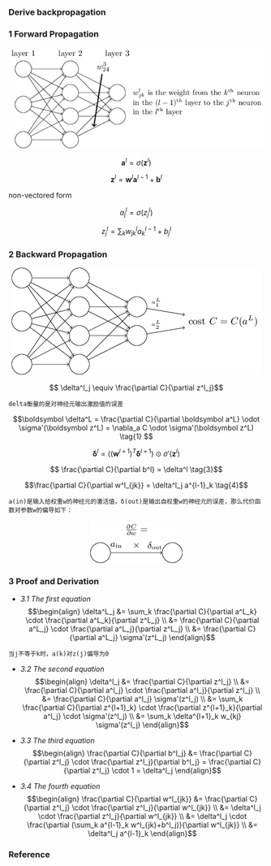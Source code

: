 ### Derive backpropagation

### 1 Forward Propagation

<div align=center>
<img src="imgs/img1.png"/>
</div>

$$\boldsymbol a^l = \sigma(\boldsymbol z^l)$$

$$\boldsymbol z^l =\boldsymbol w^l\boldsymbol a^{l-1} + \boldsymbol b^l$$

non-vectored form

$$a_j^l = \sigma(z_j^l)$$

$$z_j^l =\sum_k w_{jk}^la_k^{l-1} + b_j^l$$

### 2 Backward Propagation
<div align=center>
<img src="imgs/img2.png"/>
</div>

$$ \delta^l_j \equiv \frac{\partial C}{\partial z^l_j}$$
```
delta衡量的是对神经元输出激励值的误差
```
$$\boldsymbol \delta^L
= \frac{\partial C}{\partial \boldsymbol a^L} \odot \sigma'(\boldsymbol z^L)
= \nabla_a C  \odot \sigma'(\boldsymbol z^L) \tag{1} $$

$$\boldsymbol \delta^l = ((\boldsymbol w^{l+1})^T \boldsymbol \delta^{l+1}) \odot \sigma'(\boldsymbol z^l) \tag{2}$$

$$ \frac{\partial C}{\partial b^l} = \delta^l \tag{3}$$

$$\frac{\partial C}{\partial w^l_{jk}} = \delta^l_j a^{l-1}_k \tag{4}$$

```
a(in)是输⼊给权重w的神经元的激活值，δ(out)是输出⾃权重w的神经元的误差，那么代价函数对参数w的偏导如下：
```
<div align=center>
<img src="imgs/img3.png"/>
</div>

### 3 Proof and Derivation
+ *3.1 The first equation*
$$\begin{align}
\delta^L_j &= \sum_k \frac{\partial C}{\partial a^L_k} \cdot
\frac{\partial a^L_k}{\partial z^L_j} \\
&= \frac{\partial C}{\partial a^L_j} \cdot \frac{\partial a^L_j}{\partial z^L_j} \\
&= \frac{\partial C}{\partial a^L_j} \sigma'(z^L_j)
\end{align}$$

```
当j不等于k时，a(k)对z(j)偏导为0
```
+ *3.2 The second equation*
$$\begin{align}
\delta^l_j &= \frac{\partial C}{\partial z^l_j} \\
&= \frac{\partial C}{\partial a^l_j} \cdot \frac{\partial a^l_j}{\partial z^l_j} \\
&= \frac{\partial C}{\partial a^l_j} \sigma'(z^l_j) \\
&= \sum_k \frac{\partial C}{\partial z^{l+1}_k} \cdot
\frac{\partial z^{l+1}_k}{\partial a^l_j} \cdot \sigma'(z^l_j) \\
&= \sum_k \delta^{l+1}_k w_{kj} \sigma'(z^l_j)
\end{align}$$

+ *3.3 The third equation*
$$\begin{align}
\frac{\partial C}{\partial b^l_j} &= \frac{\partial C}{\partial z^l_j} \cdot
\frac{\partial z^l_j}{\partial b^l_j} = \frac{\partial C}{\partial z^l_j} \cdot 1
= \delta^l_j
\end{align}$$
+ *3.4 The fourth equation*
$$\begin{align}
\frac{\partial C}{\partial w^l_{jk}} &= \frac{\partial C}{\partial z^l_j} \cdot
\frac{\partial z^l_j}{\partial w^l_{jk}} \\
&= \delta^l_j \cdot \frac{\partial z^l_j}{\partial w^l_{jk}} \\
&= \delta^l_j \cdot \frac{\partial (\sum_k a^{l-1}_k w^l_{jk}+b^l_j)}{\partial w^l_{jk}} \\
&= \delta^l_j a^{l-1}_k
\end{align}$$

### Reference
